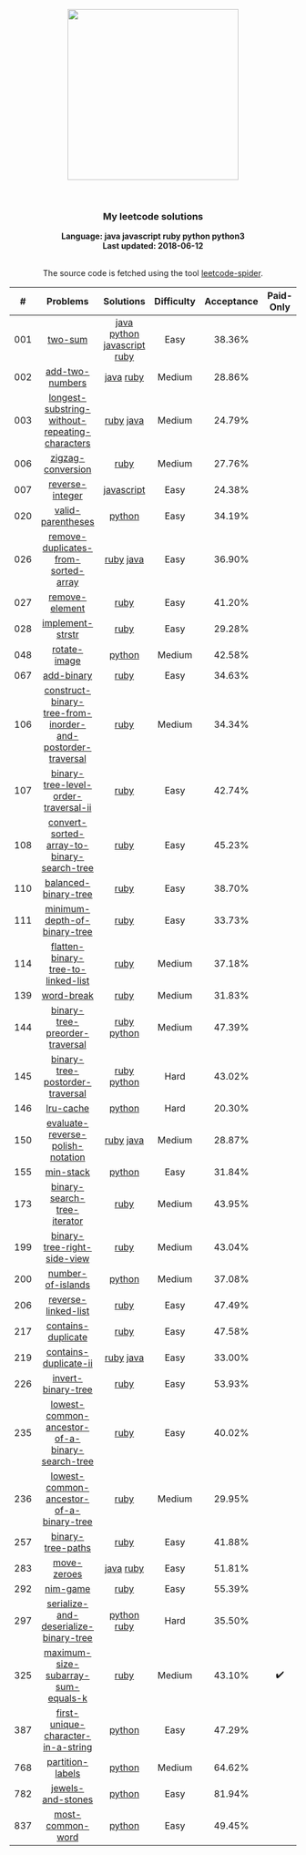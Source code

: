 <p align="center"><img width="300" src="https://raw.githubusercontent.com/Ma63d/leetcode-spider/master/img/site-logo.png"></p>
<p align="center">
    <img src="https://img.shields.io/badge/Solved/Total(Locked)-41/766(133)-green.svg?style=flat-square" alt="">
    <img src="https://img.shields.io/badge/Hard-3-blue.svg?style=flat-square" alt="">
    <img src="https://img.shields.io/badge/Medium-15-blue.svg?style=flat-square" alt="">
    <img src="https://img.shields.io/badge/Easy-23-blue.svg?style=flat-square" alt="">
</p>
<h3 align="center">My leetcode solutions</h3>

<p align="center">
    <b>Language: java javascript ruby python python3</b>
    <br>
    <b>Last updated: 2018-06-12</b>
    <br><br>
</p>
<!--请保留下面这行信息，让更多用户了解到这个小爬虫，衷心感谢您的支持-->
<p align="center">The source code is fetched using the tool <a href="https://github.com/Ma63d/leetcode-spider">leetcode-spider</a>.</p>

| # | Problems | Solutions | Difficulty | Acceptance | Paid-Only
|:--:|:-----:|:---------:|:----:|:----:|:----:|
|001|[two-sum](https://leetcode.com/problems/two-sum/)| [java](.&#x2F;solutions&#x2F;001.two-sum&#x2F;two-sum.java) [python](.&#x2F;solutions&#x2F;001.two-sum&#x2F;two-sum.py) [javascript](.&#x2F;solutions&#x2F;001.two-sum&#x2F;two-sum.js) [ruby](.&#x2F;solutions&#x2F;001.two-sum&#x2F;two-sum.rb)|Easy|38.36%||
|002|[add-two-numbers](https://leetcode.com/problems/add-two-numbers/)| [java](.&#x2F;solutions&#x2F;002.add-two-numbers&#x2F;add-two-numbers.java) [ruby](.&#x2F;solutions&#x2F;002.add-two-numbers&#x2F;add-two-numbers.rb)|Medium|28.86%||
|003|[longest-substring-without-repeating-characters](https://leetcode.com/problems/longest-substring-without-repeating-characters/)| [ruby](.&#x2F;solutions&#x2F;003.longest-substring-without-repeating-characters&#x2F;longest-substring-without-repeating-characters.rb) [java](.&#x2F;solutions&#x2F;003.longest-substring-without-repeating-characters&#x2F;longest-substring-without-repeating-characters.java)|Medium|24.79%||
|006|[zigzag-conversion](https://leetcode.com/problems/zigzag-conversion/)| [ruby](.&#x2F;solutions&#x2F;006.zigzag-conversion&#x2F;zigzag-conversion.rb)|Medium|27.76%||
|007|[reverse-integer](https://leetcode.com/problems/reverse-integer/)| [javascript](.&#x2F;solutions&#x2F;007.reverse-integer&#x2F;reverse-integer.js)|Easy|24.38%||
|020|[valid-parentheses](https://leetcode.com/problems/valid-parentheses/)| [python](.&#x2F;solutions&#x2F;020.valid-parentheses&#x2F;valid-parentheses.py)|Easy|34.19%||
|026|[remove-duplicates-from-sorted-array](https://leetcode.com/problems/remove-duplicates-from-sorted-array/)| [ruby](.&#x2F;solutions&#x2F;026.remove-duplicates-from-sorted-array&#x2F;remove-duplicates-from-sorted-array.rb) [java](.&#x2F;solutions&#x2F;026.remove-duplicates-from-sorted-array&#x2F;remove-duplicates-from-sorted-array.java)|Easy|36.90%||
|027|[remove-element](https://leetcode.com/problems/remove-element/)| [ruby](.&#x2F;solutions&#x2F;027.remove-element&#x2F;remove-element.rb)|Easy|41.20%||
|028|[implement-strstr](https://leetcode.com/problems/implement-strstr/)| [ruby](.&#x2F;solutions&#x2F;028.implement-strstr&#x2F;implement-strstr.rb)|Easy|29.28%||
|048|[rotate-image](https://leetcode.com/problems/rotate-image/)| [python](.&#x2F;solutions&#x2F;048.rotate-image&#x2F;rotate-image.py)|Medium|42.58%||
|067|[add-binary](https://leetcode.com/problems/add-binary/)| [ruby](.&#x2F;solutions&#x2F;067.add-binary&#x2F;add-binary.rb)|Easy|34.63%||
|106|[construct-binary-tree-from-inorder-and-postorder-traversal](https://leetcode.com/problems/construct-binary-tree-from-inorder-and-postorder-traversal/)| [ruby](.&#x2F;solutions&#x2F;106.construct-binary-tree-from-inorder-and-postorder-traversal&#x2F;construct-binary-tree-from-inorder-and-postorder-traversal.rb)|Medium|34.34%||
|107|[binary-tree-level-order-traversal-ii](https://leetcode.com/problems/binary-tree-level-order-traversal-ii/)| [ruby](.&#x2F;solutions&#x2F;107.binary-tree-level-order-traversal-ii&#x2F;binary-tree-level-order-traversal-ii.rb)|Easy|42.74%||
|108|[convert-sorted-array-to-binary-search-tree](https://leetcode.com/problems/convert-sorted-array-to-binary-search-tree/)| [ruby](.&#x2F;solutions&#x2F;108.convert-sorted-array-to-binary-search-tree&#x2F;convert-sorted-array-to-binary-search-tree.rb)|Easy|45.23%||
|110|[balanced-binary-tree](https://leetcode.com/problems/balanced-binary-tree/)| [ruby](.&#x2F;solutions&#x2F;110.balanced-binary-tree&#x2F;balanced-binary-tree.rb)|Easy|38.70%||
|111|[minimum-depth-of-binary-tree](https://leetcode.com/problems/minimum-depth-of-binary-tree/)| [ruby](.&#x2F;solutions&#x2F;111.minimum-depth-of-binary-tree&#x2F;minimum-depth-of-binary-tree.rb)|Easy|33.73%||
|114|[flatten-binary-tree-to-linked-list](https://leetcode.com/problems/flatten-binary-tree-to-linked-list/)| [ruby](.&#x2F;solutions&#x2F;114.flatten-binary-tree-to-linked-list&#x2F;flatten-binary-tree-to-linked-list.rb)|Medium|37.18%||
|139|[word-break](https://leetcode.com/problems/word-break/)| [ruby](.&#x2F;solutions&#x2F;139.word-break&#x2F;word-break.rb)|Medium|31.83%||
|144|[binary-tree-preorder-traversal](https://leetcode.com/problems/binary-tree-preorder-traversal/)| [ruby](.&#x2F;solutions&#x2F;144.binary-tree-preorder-traversal&#x2F;binary-tree-preorder-traversal.rb) [python](.&#x2F;solutions&#x2F;144.binary-tree-preorder-traversal&#x2F;binary-tree-preorder-traversal.py)|Medium|47.39%||
|145|[binary-tree-postorder-traversal](https://leetcode.com/problems/binary-tree-postorder-traversal/)| [ruby](.&#x2F;solutions&#x2F;145.binary-tree-postorder-traversal&#x2F;binary-tree-postorder-traversal.rb) [python](.&#x2F;solutions&#x2F;145.binary-tree-postorder-traversal&#x2F;binary-tree-postorder-traversal.py)|Hard|43.02%||
|146|[lru-cache](https://leetcode.com/problems/lru-cache/)| [python](.&#x2F;solutions&#x2F;146.lru-cache&#x2F;lru-cache.py)|Hard|20.30%||
|150|[evaluate-reverse-polish-notation](https://leetcode.com/problems/evaluate-reverse-polish-notation/)| [ruby](.&#x2F;solutions&#x2F;150.evaluate-reverse-polish-notation&#x2F;evaluate-reverse-polish-notation.rb) [java](.&#x2F;solutions&#x2F;150.evaluate-reverse-polish-notation&#x2F;evaluate-reverse-polish-notation.java)|Medium|28.87%||
|155|[min-stack](https://leetcode.com/problems/min-stack/)| [python](.&#x2F;solutions&#x2F;155.min-stack&#x2F;min-stack.py)|Easy|31.84%||
|173|[binary-search-tree-iterator](https://leetcode.com/problems/binary-search-tree-iterator/)| [ruby](.&#x2F;solutions&#x2F;173.binary-search-tree-iterator&#x2F;binary-search-tree-iterator.rb)|Medium|43.95%||
|199|[binary-tree-right-side-view](https://leetcode.com/problems/binary-tree-right-side-view/)| [ruby](.&#x2F;solutions&#x2F;199.binary-tree-right-side-view&#x2F;binary-tree-right-side-view.rb)|Medium|43.04%||
|200|[number-of-islands](https://leetcode.com/problems/number-of-islands/)| [python](.&#x2F;solutions&#x2F;200.number-of-islands&#x2F;number-of-islands.py)|Medium|37.08%||
|206|[reverse-linked-list](https://leetcode.com/problems/reverse-linked-list/)| [ruby](.&#x2F;solutions&#x2F;206.reverse-linked-list&#x2F;reverse-linked-list.rb)|Easy|47.49%||
|217|[contains-duplicate](https://leetcode.com/problems/contains-duplicate/)| [ruby](.&#x2F;solutions&#x2F;217.contains-duplicate&#x2F;contains-duplicate.rb)|Easy|47.58%||
|219|[contains-duplicate-ii](https://leetcode.com/problems/contains-duplicate-ii/)| [ruby](.&#x2F;solutions&#x2F;219.contains-duplicate-ii&#x2F;contains-duplicate-ii.rb) [java](.&#x2F;solutions&#x2F;219.contains-duplicate-ii&#x2F;contains-duplicate-ii.java)|Easy|33.00%||
|226|[invert-binary-tree](https://leetcode.com/problems/invert-binary-tree/)| [ruby](.&#x2F;solutions&#x2F;226.invert-binary-tree&#x2F;invert-binary-tree.rb)|Easy|53.93%||
|235|[lowest-common-ancestor-of-a-binary-search-tree](https://leetcode.com/problems/lowest-common-ancestor-of-a-binary-search-tree/)| [ruby](.&#x2F;solutions&#x2F;235.lowest-common-ancestor-of-a-binary-search-tree&#x2F;lowest-common-ancestor-of-a-binary-search-tree.rb)|Easy|40.02%||
|236|[lowest-common-ancestor-of-a-binary-tree](https://leetcode.com/problems/lowest-common-ancestor-of-a-binary-tree/)| [ruby](.&#x2F;solutions&#x2F;236.lowest-common-ancestor-of-a-binary-tree&#x2F;lowest-common-ancestor-of-a-binary-tree.rb)|Medium|29.95%||
|257|[binary-tree-paths](https://leetcode.com/problems/binary-tree-paths/)| [ruby](.&#x2F;solutions&#x2F;257.binary-tree-paths&#x2F;binary-tree-paths.rb)|Easy|41.88%||
|283|[move-zeroes](https://leetcode.com/problems/move-zeroes/)| [java](.&#x2F;solutions&#x2F;283.move-zeroes&#x2F;move-zeroes.java) [ruby](.&#x2F;solutions&#x2F;283.move-zeroes&#x2F;move-zeroes.rb)|Easy|51.81%||
|292|[nim-game](https://leetcode.com/problems/nim-game/)| [ruby](.&#x2F;solutions&#x2F;292.nim-game&#x2F;nim-game.rb)|Easy|55.39%||
|297|[serialize-and-deserialize-binary-tree](https://leetcode.com/problems/serialize-and-deserialize-binary-tree/)| [python](.&#x2F;solutions&#x2F;297.serialize-and-deserialize-binary-tree&#x2F;serialize-and-deserialize-binary-tree.py) [ruby](.&#x2F;solutions&#x2F;297.serialize-and-deserialize-binary-tree&#x2F;serialize-and-deserialize-binary-tree.rb)|Hard|35.50%||
|325|[maximum-size-subarray-sum-equals-k](https://leetcode.com/problems/maximum-size-subarray-sum-equals-k/)| [ruby](.&#x2F;solutions&#x2F;325.maximum-size-subarray-sum-equals-k&#x2F;maximum-size-subarray-sum-equals-k.rb)|Medium|43.10%|:heavy_check_mark:|
|387|[first-unique-character-in-a-string](https://leetcode.com/problems/first-unique-character-in-a-string/)| [python](.&#x2F;solutions&#x2F;387.first-unique-character-in-a-string&#x2F;first-unique-character-in-a-string.py)|Easy|47.29%||
|768|[partition-labels](https://leetcode.com/problems/partition-labels/)| [python](.&#x2F;solutions&#x2F;768.partition-labels&#x2F;partition-labels.py)|Medium|64.62%||
|782|[jewels-and-stones](https://leetcode.com/problems/jewels-and-stones/)| [python](.&#x2F;solutions&#x2F;782.jewels-and-stones&#x2F;jewels-and-stones.py)|Easy|81.94%||
|837|[most-common-word](https://leetcode.com/problems/most-common-word/)| [python](.&#x2F;solutions&#x2F;837.most-common-word&#x2F;most-common-word.py)|Easy|49.45%||

